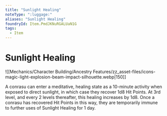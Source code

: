 ```yaml
---
title: "Sunlight Healing"
noteType: ":luggage:"
aliases: "Sunlight Healing"
foundryId: Item.PmdJKNuRGALUaN1G
tags:
  - Item
---
```


# Sunlight Healing
![[Mechanics/Character Building/Ancestry Features/zz_asset-files/icons-magic-light-explosion-beam-impact-silhouette.webp|150]]

A conrasu can enter a meditative, healing state as a 10-minute activity when exposed to direct sunlight, in which case they recover 1d8 Hit Points. At 3rd level, and every 2 levels thereafter, this healing increases by 1d8. 
Once a conrasu has recovered Hit Points in this way, they are temporarily immune to further uses of Sunlight Healing for 1 day.
